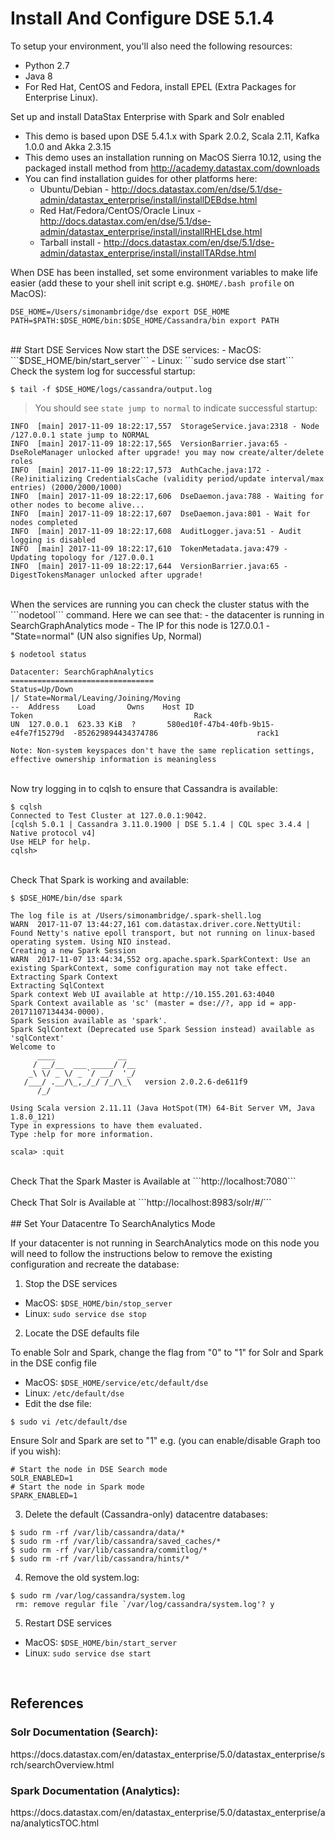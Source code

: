 <h1>Install And Configure DSE 5.1.4</h1>

To setup your environment, you'll also need the following resources:
- Python 2.7
- Java 8
- For Red Hat, CentOS and Fedora, install EPEL (Extra Packages for Enterprise Linux).

Set up and install DataStax Enterprise with Spark and Solr enabled
- This demo is based upon DSE 5.4.1.x with Spark 2.0.2, Scala 2.11, Kafka 1.0.0 and Akka 2.3.15
- This demo uses an installation running on MacOS Sierra 10.12, using the packaged install method from http://academy.datastax.com/downloads
- You can find installation guides for other platforms here:
  - Ubuntu/Debian - http://docs.datastax.com/en/dse/5.1/dse-admin/datastax_enterprise/install/installDEBdse.html
  - Red Hat/Fedora/CentOS/Oracle Linux - http://docs.datastax.com/en/dse/5.1/dse-admin/datastax_enterprise/install/installRHELdse.html
  - Tarball install - http://docs.datastax.com/en/dse/5.1/dse-admin/datastax_enterprise/install/installTARdse.html

When DSE has been installed, set some environment variables to make life easier (add these to your shell init script e.g. ```$HOME/.bash profile``` on MacOS):

```
DSE_HOME=/Users/simonambridge/dse export DSE_HOME
PATH=$PATH:$DSE_HOME/bin:$DSE_HOME/Cassandra/bin export PATH
```
<br>
## Start DSE Services
Now start the DSE services:
- MacOS: ```$DSE_HOME/bin/start_server```
- Linux: ```sudo service dse start```

<br>
Check the system log for successful startup:

```
$ tail -f $DSE_HOME/logs/cassandra/output.log
```
> You should see ```state jump to normal``` to indicate successful startup:
 
```
INFO  [main] 2017-11-09 18:22:17,557  StorageService.java:2318 - Node /127.0.0.1 state jump to NORMAL
INFO  [main] 2017-11-09 18:22:17,565  VersionBarrier.java:65 - DseRoleManager unlocked after upgrade! you may now create/alter/delete roles
INFO  [main] 2017-11-09 18:22:17,573  AuthCache.java:172 - (Re)initializing CredentialsCache (validity period/update interval/max entries) (2000/2000/1000)
INFO  [main] 2017-11-09 18:22:17,606  DseDaemon.java:788 - Waiting for other nodes to become alive...
INFO  [main] 2017-11-09 18:22:17,607  DseDaemon.java:801 - Wait for nodes completed
INFO  [main] 2017-11-09 18:22:17,608  AuditLogger.java:51 - Audit logging is disabled
INFO  [main] 2017-11-09 18:22:17,610  TokenMetadata.java:479 - Updating topology for /127.0.0.1
INFO  [main] 2017-11-09 18:22:17,644  VersionBarrier.java:65 - DigestTokensManager unlocked after upgrade!
```
<br>
When the services are running you can check the cluster status with the ```nodetool``` command. 
Here we can see that:
- the datacenter is running in SearchGraphAnalytics mode
- The IP for this node is 127.0.0.1
- "State=normal" (UN also signifies Up, Normal)

```
$ nodetool status

Datacenter: SearchGraphAnalytics
================================
Status=Up/Down
|/ State=Normal/Leaving/Joining/Moving
--  Address    Load       Owns    Host ID                               Token                                    Rack
UN  127.0.0.1  623.33 KiB  ?       580ed10f-47b4-40fb-9b15-e4fe7f15279d  -852629894434374786                      rack1

Note: Non-system keyspaces don't have the same replication settings, effective ownership information is meaningless
```
<br>
Now try logging in to cqlsh to ensure that Cassandra is available:

```
$ cqlsh
Connected to Test Cluster at 127.0.0.1:9042.
[cqlsh 5.0.1 | Cassandra 3.11.0.1900 | DSE 5.1.4 | CQL spec 3.4.4 | Native protocol v4]
Use HELP for help.
cqlsh>
```
<br>
Check That Spark is working and available:

```
$ $DSE_HOME/bin/dse spark

The log file is at /Users/simonambridge/.spark-shell.log
WARN  2017-11-07 13:44:27,161 com.datastax.driver.core.NettyUtil: Found Netty's native epoll transport, but not running on linux-based operating system. Using NIO instead.
Creating a new Spark Session
WARN  2017-11-07 13:44:34,552 org.apache.spark.SparkContext: Use an existing SparkContext, some configuration may not take effect.
Extracting Spark Context
Extracting SqlContext
Spark context Web UI available at http://10.155.201.63:4040
Spark Context available as 'sc' (master = dse://?, app id = app-20171107134434-0000).
Spark Session available as 'spark'.
Spark SqlContext (Deprecated use Spark Session instead) available as 'sqlContext'
Welcome to
      ____              __
     / __/__  ___ _____/ /__
    _\ \/ _ \/ _ `/ __/  '_/
   /___/ .__/\_,_/_/ /_/\_\   version 2.0.2.6-de611f9
      /_/

Using Scala version 2.11.11 (Java HotSpot(TM) 64-Bit Server VM, Java 1.8.0_121)
Type in expressions to have them evaluated.
Type :help for more information.

scala> :quit
```
<br>
Check That the Spark Master is Available at ```http://localhost:7080```
<br>
<br>
Check That Solr is Available at ```http://localhost:8983/solr/#/```
<br>
<br>
## Set Your Datacentre To SearchAnalytics Mode

If your datacenter is not running in SearchAnalytics mode on this node you will need to follow the instructions below to remove the existing configuration and recreate the database:
 
 1. Stop the DSE services
- MacOS: ```$DSE_HOME/bin/stop_server```
- Linux: ```sudo service dse stop```
 
 2. Locate the DSE defaults file
 
 To enable Solr and Spark, change the flag from "0" to "1" for Solr and Spark in the DSE config file
- MacOS: ```$DSE_HOME/service/etc/default/dse```
- Linux: ```/etc/default/dse```
 - Edit the dse file: 
 
 ```
 $ sudo vi /etc/default/dse
 ```
 Ensure Solr and Spark are set to "1" e.g. (you can enable/disable Graph too if you wish):
 ```
 # Start the node in DSE Search mode
 SOLR_ENABLED=1
 # Start the node in Spark mode
 SPARK_ENABLED=1
 ```
 
 
 3. Delete the default (Cassandra-only) datacentre databases:
 ```
 $ sudo rm -rf /var/lib/cassandra/data/*
 $ sudo rm -rf /var/lib/cassandra/saved_caches/*
 $ sudo rm -rf /var/lib/cassandra/commitlog/*
 $ sudo rm -rf /var/lib/cassandra/hints/*
 ```
 
 4. Remove the old system.log:
```
$ sudo rm /var/log/cassandra/system.log 
 rm: remove regular file `/var/log/cassandra/system.log'? y
```
 
 5. Restart DSE services
- MacOS: ```$DSE_HOME/bin/start_server```
- Linux: ```sudo service dse start```


<br>

## References 
<h3>Solr Documentation (Search):</h3>
https://docs.datastax.com/en/datastax_enterprise/5.0/datastax_enterprise/srch/searchOverview.html

<h3>Spark Documentation (Analytics):</h3>
https://docs.datastax.com/en/datastax_enterprise/5.0/datastax_enterprise/ana/analyticsTOC.html 

